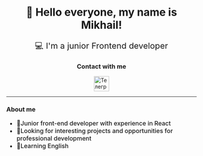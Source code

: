 <div id="header" align="center">
    <h1>👋 Hello everyone, my name is Mikhail!</h1>
    <p style="font-size:22px">💻 I'm a junior Frontend developer</p>
</div>

<h3 align="center">Contact with me</h3>

<div id="socials" style="display:flex; align-items:center; flex-direction:column-reverse;">
    <a style="text-decoration:none; color:inherit;" href="https://t.me/mmaletskov">
        <img style="width:40px" src="https://img.icons8.com/?size=100&id=oWiuH0jFiU0R&format=png&color=000000" alt="Телеграм">
    </a>
</div>

<hr>

<div id="about" align="left">
    <h3>About me</h3>
    <ul style="font-size:16px; font-weight:500">
        <li>🔰Junior front-end developer with experience in React</li>
        <li>📝Looking for interesting projects and opportunities for professional development</li>
        <li>📘Learning English</li>
    </ul>
</div>
